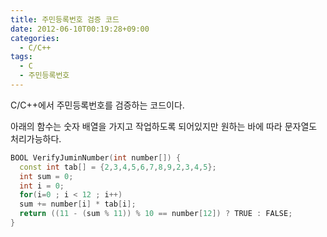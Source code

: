 ```yaml
---
title: 주민등록번호 검증 코드
date: 2012-06-10T00:19:28+09:00
categories:
  - C/C++
tags:
  - C
  - 주민등록번호
---
```

C/C++에서 주민등록번호를 검증하는 코드이다.

아래의 함수는 숫자 배열을 가지고 작업하도록 되어있지만 원하는 바에 따라 문자열도 처리가능하다.

```cpp
BOOL VerifyJuminNumber(int number[]) {
  const int tab[] = {2,3,4,5,6,7,8,9,2,3,4,5};
  int sum = 0;
  int i = 0;
  for(i=0 ; i < 12 ; i++)
  sum += number[i] * tab[i];
  return ((11 - (sum % 11)) % 10 == number[12]) ? TRUE : FALSE;
}
```
